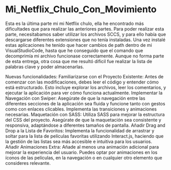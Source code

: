 # Mi_Netflix_Chulo_Con_Movimiento
Esta es la última parte mi mi Netflix chulo, ella he encontrado más dificultades que para realizar las anteriores partes. 
Para poder realizar esta parte, necesitabamos saber utilizar los archivos SCCS, y para ello había que descargarse diferentes extensiones que no tenía instaladas. 
Una vez instalé estas aplicaciones he tenido que hacer cambios de path dentro de mi VisualStudioCode, hasta que he conseguido que el comando que decomprimía mi archivo funcionase correctamente. 
Aunque no forma parte de esta entrega, otra cosa que me resultó dificil fue realizar la lista de palabras clave y poder almacenarlas. 

Nuevas funcionalidades: 
Familiarizarse con el Proyecto Existente: Antes de comenzar con las modificaciones, debes leer el código y entender cómo está estructurado. Esto incluye explorar los archivos, leer los comentarios, y ejecutar la aplicación para ver cómo funciona actualmente.
Implementar la Navegación con Swiper: Asegúrate de que la navegación entre las diferentes secciones de la aplicación sea fluida y funcione tanto con gestos como con enlaces clicables. Implementa las transiciones y animaciones necesarias.
Maquetación con SASS: Utiliza SASS para mejorar la estructura del CSS del proyecto. Asegúrate de que la maquetación sea consistente y responsiva, adaptándose a diferentes tamaños de pantalla.
Añadir Drag and Drop a la Lista de Favoritos: Implementa la funcionalidad de arrastrar y soltar para la lista de películas favoritas utilizando Interact.js, haciendo que la gestión de las listas sea más accesible e intuitiva para los usuarios.
Añadir Animaciones Extra: Añade al menos una animación adicional para mejorar la experiencia del usuario. Puedes optar por animaciones en los íconos de las películas, en la navegación o en cualquier otro elemento que consideres relevante.
